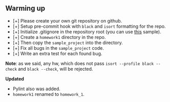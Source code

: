 ## Warming up

- [+] Please create your own git repository on github.
- [+] Setup pre-commit hook with `black` and `isort` formatting for the repo.
- [+] Initialize .gitignore in the repository root (you can use [this](https://github.com/github/gitignore/blob/master/Python.gitignore) sample).
- [+] Create a `homework1` directory in the repo.
- [+] Then copy the `sample_project` into the directory.
- [+] Fix all bugs in the `sample_project` code.
- [+] Write an extra test for each found bug.

**Note**: as we said, any hw, which does not pass `isort --profile black --check` and `black --check`, will be rejected.

**Updated**
+ Pylint also was added.
+ `homework1` renamed to `homework_1`.